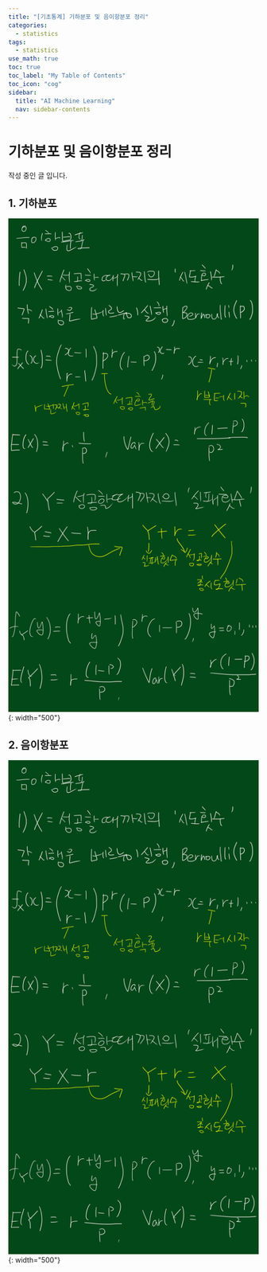 ```yaml
---
title: "[기초통계] 기하분포 및 음이항분포 정리" 
categories:
  - statistics
tags:
  - statistics
use_math: true
toc: true
toc_label: "My Table of Contents"
toc_icon: "cog"
sidebar:
  title: "AI Machine Learning"
  nav: sidebar-contents
---
```


# 기하분포 및 음이항분포 정리

작성 중인 글 입니다. 

## 1. 기하분포

![figure01](/assets/images/statistics/geometric/geometric01.jpg){: width="500"}

## 2. 음이항분포

![figure02](/assets/images/statistics/geometric/geometric01.jpg){: width="500"}
